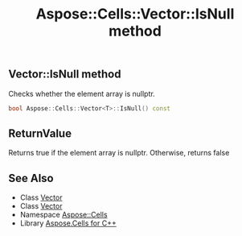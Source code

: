 ﻿---
title: Aspose::Cells::Vector::IsNull method
linktitle: IsNull
second_title: Aspose.Cells for C++ API Reference
description: 'Aspose::Cells::Vector::IsNull method. Checks whether the element array is nullptr in C++.'
type: docs
weight: 800
url: /cpp/aspose.cells/vector/isnull/
---
## Vector::IsNull method


Checks whether the element array is nullptr.

```cpp
bool Aspose::Cells::Vector<T>::IsNull() const
```


## ReturnValue

Returns true if the element array is nullptr. Otherwise, returns false

## See Also

* Class [Vector](../)
* Class [Vector](../)
* Namespace [Aspose::Cells](../../)
* Library [Aspose.Cells for C++](../../../)
